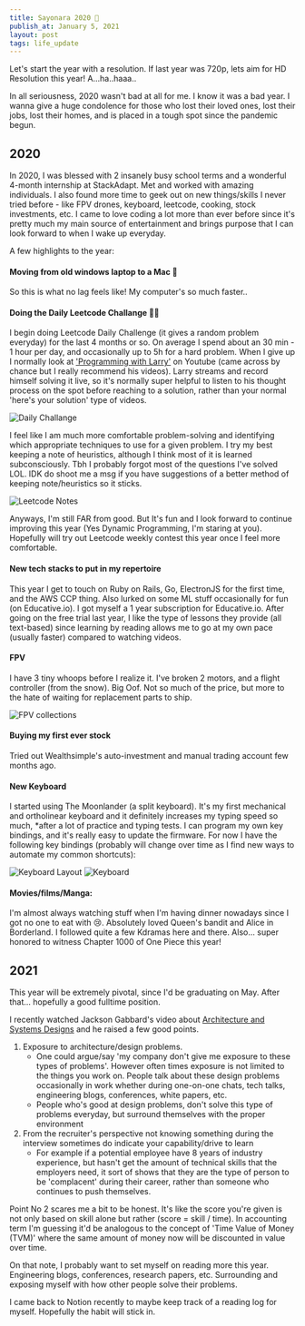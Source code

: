 ```yaml
---
title: Sayonara 2020 🎊
publish_at: January 5, 2021
layout: post
tags: life_update
---
```


Let's start the year with a resolution. If last year was 720p, lets aim for HD Resolution this year! A…ha..haaa..

In all seriousness, 2020 wasn't bad at all for me. I know it was a bad year. I wanna give a huge condolence for those who lost their loved ones, lost their jobs, lost their homes, and is placed in a tough spot since the pandemic begun.

## 2020

In 2020, I was blessed with 2 insanely busy school terms and a wonderful 4-month internship at StackAdapt. Met and worked with amazing individuals. I also found more time to geek out on new things/skills I never tried before - like FPV drones, keyboard, leetcode, cooking, stock investments, etc. I came to love coding a lot more than ever before since it's pretty much my main source of entertainment and brings purpose that I can look forward to when I wake up everyday.

A few highlights to the year:

#### Moving from old windows laptop to a Mac 🍎
So this is what no lag feels like! My computer's so much faster..

#### Doing the Daily Leetcode Challange 👨‍💻
I begin doing Leetcode Daily Challenge (it gives a random problem everyday) for the last 4 months or so. On average I spend about an 30 min - 1 hour per day, and occasionally up to 5h for a hard problem. When I give up I normally look at ['Programming with Larry'](https://www.youtube.com/channel/UCl3tJFKsFrw2p_Wxf1YDSow) on Youtube (came across by chance but I really recommend his videos). Larry streams and record himself solving it live, so it's normally super helpful to listen to his thought process on the spot before reaching to a solution, rather than your normal 'here's your solution' type of videos.

![Daily Challange](sayonara-2020/dailyChallenge.png "=400x400")

I feel like I am much more comfortable problem-solving and identifying which appropriate techniques to use for a given problem. I try my best keeping a note of heuristics, although I think most of it is learned subconsciously. Tbh I probably forgot most of the questions I've solved LOL. IDK do shoot me a msg if you have suggestions of a better method of keeping note/heuristics so it sticks.

![Leetcode Notes](sayonara-2020/leetcodeNotes.png "=400x400")

Anyways, I'm still FAR from good. But It's fun and I look forward to continue improving this year (Yes Dynamic Programming, I'm staring at you). Hopefully will try out Leetcode weekly contest this year once I feel more comfortable.

#### New tech stacks to put in my repertoire
This year I get to touch on Ruby on Rails, Go, ElectronJS for the first time, and the AWS CCP thing. Also lurked on some ML stuff occasionally for fun (on Educative.io). I got myself a 1 year subscription for Educative.io. After going on the free trial last year, I like the type of lessons they provide (all text-based) since learning by reading allows me to go at my own pace (usually faster) compared to watching videos.

#### FPV

I have 3 tiny whoops before I realize it. I've broken 2 motors, and a flight controller (from the snow). Big Oof. Not so much of the price, but more to the hate of waiting for replacement parts to ship.

![FPV collections](sayonara-2020/fpv.png "=400x400")

#### Buying my first ever stock

Tried out Wealthsimple's auto-investment and manual trading account few months ago.

#### New Keyboard

I started using The Moonlander (a split keyboard). It's my first mechanical and ortholinear keyboard and it definitely increases my typing speed so much, *after a lot of practice and typing tests. I can program my own key bindings, and it's really easy to update the firmware. For now I have the following key bindings (probably will change over time as I find new ways to automate my common shortcuts):

![Keyboard Layout](sayonara-2020/keyboardLayout.png "=400x400")
![Keyboard](sayonara-2020/keyboard.png "=400x400")

#### Movies/films/Manga:

I'm almost always watching stuff when I'm having dinner nowadays since I got no one to eat with 😢. Absolutely loved Queen's bandit and Alice in Borderland. I followed quite a few Kdramas here and there. Also... super honored to witness Chapter 1000 of One Piece this year!

## 2021

This year will be extremely pivotal, since I'd be graduating on May. After that… hopefully a good fulltime position.

I recently watched Jackson Gabbard's video about [Architecture and Systems Designs](https://www.youtube.com/watch?v=ZgdS0EUmn70) and he raised a few good points.

1. Exposure to architecture/design problems.
    - One could argue/say 'my company don't give me exposure to these types of problems'. However often times exposure is not limited to the things you work on. People talk about these design problems occasionally in work whether during one-on-one chats, tech talks, engineering blogs, conferences, white papers, etc.
    - People who's good at design problems, don't solve this type of problems everyday, but surround themselves with the proper environment
2. From the recruiter's perspective not knowing something during the interview sometimes do indicate your capability/drive to learn
    - For example if a potential employee have 8 years of industry experience, but hasn't get the amount of technical skills that the employers need, it sort of shows that they are the type of person to be 'complacent' during their career, rather than someone who continues to push themselves.

Point No 2 scares me a bit to be honest. It's like the score you're given is not only based on skill alone but rather (score = skill / time). In accounting term I'm guessing it'd be analogous to the concept of 'Time Value of Money (TVM)' where the same amount of money now will be discounted in value over time.

On that note, I probably want to set myself on reading more this year. Engineering blogs, conferences, research papers, etc. Surrounding and exposing myself with how other people solve their problems.

I came back to Notion recently to maybe keep track of a reading log for myself. Hopefully the habit will stick in.
